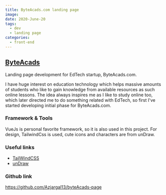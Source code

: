 ```yaml
---
title: ByteAcads.com landing page
image: 
date: 2020-June-20
tags: 
  - dev
  - landing page
categories:
  - front-end
--- 
```


## [ByteAcads](https://www.byteacads.com/)

Landing page development for EdTech startup, ByteAcads.com. 

I have huge interest on education technology which helps massive amounts of students who like to gain knowledge from available resources as such online lessons. The idea always inspires me as I like to study online too, which later directed me to do something related with EdTech, so first I've started developing initial phase for ByteAcads.com.

### Framework & Tools

VueJs is personal favorite framework, so it is also used in this project. 
For design, TailwindCss is used, cute icons and characters are from unDraw.

### Useful links

- [TailWindCSS](https://tailwindcss.com/)
- [unDraw](https://undraw.co/)

### Github link
<https://github.com/Azjargal13/byteAcads-page>
